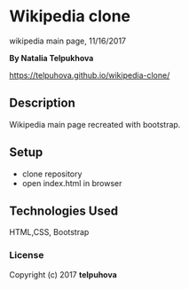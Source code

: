 # Wikipedia clone

wikipedia main page, 11/16/2017

**By Natalia Telpukhova**

https://telpuhova.github.io/wikipedia-clone/

## Description

Wikipedia main page recreated with bootstrap.

## Setup

* clone repository
* open index.html in browser

## Technologies Used

HTML,CSS, Bootstrap

### License

Copyright (c) 2017 **telpuhova**

